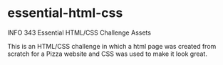 essential-html-css
==================

INFO 343 Essential HTML/CSS Challenge Assets

This is an HTML/CSS challenge in which a html page was created from scratch for a Pizza website and CSS was used to make it look great.
